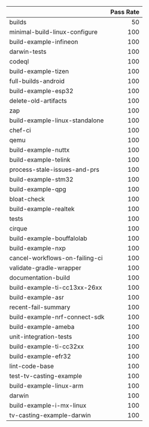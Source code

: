 |                                |   Pass Rate |
|:-------------------------------|------------:|
| builds                         |          50 |
| minimal-build-linux-configure  |         100 |
| build-example-infineon         |         100 |
| darwin-tests                   |         100 |
| codeql                         |         100 |
| build-example-tizen            |         100 |
| full-builds-android            |         100 |
| build-example-esp32            |         100 |
| delete-old-artifacts           |         100 |
| zap                            |         100 |
| build-example-linux-standalone |         100 |
| chef-ci                        |         100 |
| qemu                           |         100 |
| build-example-nuttx            |         100 |
| build-example-telink           |         100 |
| process-stale-issues-and-prs   |         100 |
| build-example-stm32            |         100 |
| build-example-qpg              |         100 |
| bloat-check                    |         100 |
| build-example-realtek          |         100 |
| tests                          |         100 |
| cirque                         |         100 |
| build-example-bouffalolab      |         100 |
| build-example-nxp              |         100 |
| cancel-workflows-on-failing-ci |         100 |
| validate-gradle-wrapper        |         100 |
| documentation-build            |         100 |
| build-example-ti-cc13xx-26xx   |         100 |
| build-example-asr              |         100 |
| recent-fail-summary            |         100 |
| build-example-nrf-connect-sdk  |         100 |
| build-example-ameba            |         100 |
| unit-integration-tests         |         100 |
| build-example-ti-cc32xx        |         100 |
| build-example-efr32            |         100 |
| lint-code-base                 |         100 |
| test-tv-casting-example        |         100 |
| build-example-linux-arm        |         100 |
| darwin                         |         100 |
| build-example-i-mx-linux       |         100 |
| tv-casting-example-darwin      |         100 |